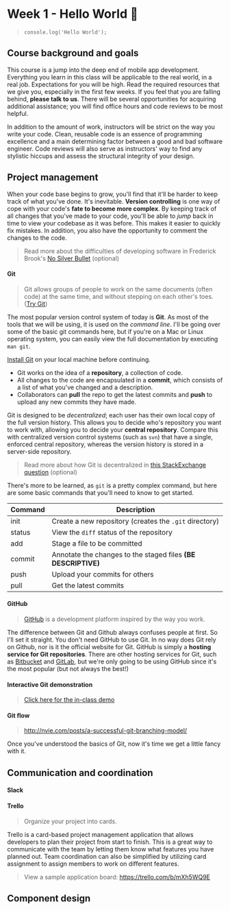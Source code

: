Week 1 - Hello World :wave:
===========================

 > `console.log('Hello World');`

## Course background and goals

This course is a jump into the deep end of mobile app development. Everything you learn in this class will be applicable to the real world, in a real job. Expectations for you will be high. Read the required resources that we give you, especially in the first few weeks. If you feel that you are falling behind, **please talk to us**. There will be several opportunities for acquiring additional assistance; you will find office hours and code reviews to be most helpful.

In addition to the amount of work, instructors will be strict on the way you write your code. Clean, reusable code is an essence of programming excellence and a main determining factor between a good and bad software engineer. Code reviews will also serve as instructors' way to find any stylistic hiccups and assess the structural integrity of your design.

## Project management

When your code base begins to grow, you'll find that it'll be harder to keep track of what you've done. It's inevitable. **Version controlling** is one way of cope with your code's **fate to become more complex**. By keeping track of all changes that you've made to your code, you'll be able to *jump* back in time to view your codebase as it was before. This makes it easier to quickly fix mistakes. In addition, you also have the opportunity to comment the changes to the code.

 > Read more about the difficulties of developing software in Frederick Brook's [No Silver Bullet](http://faculty.salisbury.edu/~xswang/Research/Papers/SERelated/no-silver-bullet.pdf) (optional)

#### Git
 > Git allows groups of people to work on the same documents (often code) at the same time, and without stepping on each other's toes. ([Try Git](try.github.io))

The most popular version control system of today is **Git**. As most of the tools that we will be using, it is used on the *command line*. I'll be going over some of the basic git commands here, but if you're on a Mac or Linux operating system, you can easily view the full documentation by executing `man git`.

[Install Git](https://git-scm.com/download) on your local machine before continuing.

 - Git works on the idea of a **repository**, a collection of code.
 - All changes to the code are encapsulated in a **commit**, which consists of a list of what you've changed and a description.
 - Collaborators can **pull** the repo to get the latest commits and **push** to upload any new commits they have made.

Git is designed to be *decentralized*; each user has their own local copy of the full version history. This allows you to decide who's repository you want to work with, allowing you to decide your **central repository**. Compare this with centralized version control systems (such as `svn`) that have a single, enforced central repository, whereas the version history is stored in a server-side repository.

 > Read more about how Git is decentralized in [this StackExchange question](https://softwareengineering.stackexchange.com/questions/315252/why-does-everyone-use-git-in-a-centralized-manner) (optional)

There's more to be learned, as `git` is a pretty complex command, but here are some basic commands that you'll need to know to get started.

Command | Description
------- | -----------
init    | Create a new repository (creates the `.git` directory)
status  | View the `diff` status of the repository
add     | Stage a file to be committed
commit  | Annotate the changes to the staged files **(BE DESCRIPTIVE)**
push    | Upload your commits for others
pull    | Get the latest commits


#### GitHub
 > [GitHub](https://github.com/) is a development platform inspired by the way you work.

The difference between Git and Github always confuses people at first. So I'll set it straight. You don't need GitHub to use Git. In no way does Git rely on Github, nor is it the official website for Git. GitHub is simply a **hosting service for Git repositories**. There are other hosting services for Git, such as [Bitbucket](https://bitbucket.org/) and [GitLab](https://gitlab.com/), but we're only going to be using GitHub since it's the most popular (but not always the best!)


#### Interactive Git demonstration
 > [Click here for the in-class demo](https://github.com/ArdentLabs/try-git)

#### Git flow
 > http://nvie.com/posts/a-successful-git-branching-model/

Once you've understood the basics of Git, now it's time we get a little fancy with it.

## Communication and coordination

#### Slack


#### Trello
 > Organize your project into cards.

Trello is a card-based project management application that allows developers to plan their project from start to finish. This is a great way to communicate with the team by letting them know what features you have planned out. Team coordination can also be simplified by utilizing card assignment to assign members to work on different features.

 > View a sample application board: https://trello.com/b/mXh5WQ9E

## Component design
